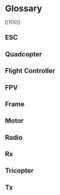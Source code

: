 # Glossary

[[_TOC_]]

## ESC

## Quadcopter

## Flight Controller

## FPV

## Frame

## Motor

## Radio

## Rx

## Tricopter

## Tx
